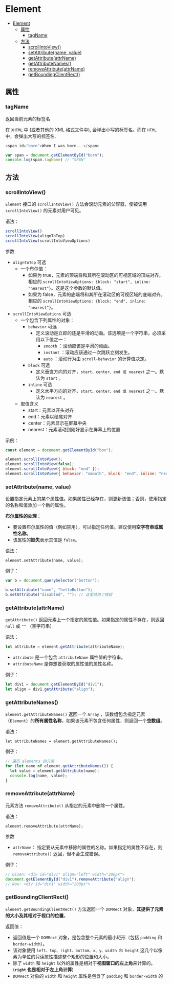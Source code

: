 # Element

- [Element](#element)
  - [属性](#属性)
    - [tagName](#tagname)
  - [方法](#方法)
    - [scrollIntoView()](#scrollintoview)
    - [setAttribute(name, value)](#setattributename-value)
    - [getAttribute(attrName)](#getattributeattrname)
    - [getAttributeNames()](#getattributenames)
    - [removeAttribute(attrName)](#removeattributeattrname)
    - [getBoundingClientRect()](#getboundingclientrect)

## 属性

### tagName

返回当前元素的标签名

在 `XHTML` 中 (或者其他的 XML 格式文件中), 会弹出小写的标签名。而在 `HTML` 中，会弹出大写的标签名.

```js
<span id="born">When I was born...</span>

var span = document.getElementById("born");
console.log(span.tagName) // "SPAN"
```

## 方法

### scrollIntoView()

`Element` 接口的 `scrollIntoView()` 方法会滚动元素的父容器，使被调用 `scrollIntoView()` 的元素对用户可见。

语法：

```js
scrollIntoView()
scrollIntoView(alignToTop)
scrollIntoView(scrollIntoViewOptions)
```

参数

- `alignToTop` 可选
  - 一个布尔值：
    - 如果为 true，元素的顶端将和其所在滚动区的可视区域的顶端对齐。相应的 `scrollIntoViewOptions: {block: "start", inline: "nearest"}`。这是这个参数的默认值。
    - 如果为 false，元素的底端将和其所在滚动区的可视区域的底端对齐。相应的 `scrollIntoViewOptions: {block: "end", inline: "nearest"}`。
- `scrollIntoViewOptions` 可选  
  - 一个包含下列属性的对象：
    - `behavior` 可选
      - 定义滚动是立即的还是平滑的动画。该选项是一个字符串，必须采用以下值之一：
        - `smooth` ：滚动应该是平滑的动画。
        - `instant` ：滚动应该通过一次跳跃立刻发生。
        - `auto` ：滚动行为由 `scroll-behavior` 的计算值决定。
    - `block` 可选
      - 定义垂直方向的对齐，`start、center、end 或 nearest` 之一。默认为 `start` 。
    - `inline` 可选
      - 定义水平方向的对齐，`start、center、end 或 nearest` 之一。默认为 `nearest` 。
  - 取值含义
    - start：元素以开头对齐
    - end：元素以结尾对齐
    - center：元素显示在屏幕中央
    - nearest：元素滚动到刚好显示在屏幕上的位置

示例：

```js
const element = document.getElementById("box");

element.scrollIntoView();
element.scrollIntoView(false);
element.scrollIntoView({ block: "end" });
element.scrollIntoView({ behavior: "smooth", block: "end", inline: "nearest" });
```

### setAttribute(name, value)

设置指定元素上的某个属性值。如果属性已经存在，则更新该值；否则，使用指定的名称和值添加一个新的属性。

**布尔属性的处理**：

- 要设置布尔属性的值（例如禁用），可以指定任何值。建议使用**空字符串或属性名称**。
- 该属性的**缺失**表示其值是 `false`。

语法：  

`element.setAttribute(name, value);`

例子：

```js
var b = document.querySelector("button");

b.setAttribute("name", "helloButton");
b.setAttribute("disabled", ""); // 这里禁用了按钮
```

### getAttribute(attrName)

`getAttribute()` 返回元素上一个指定的属性值。如果指定的属性不存在，则返回 `null` 或 `""` （空字符串）

语法：

```js
let attribute = element.getAttribute(attributeName);
```

- `attribute` 是一个包含 `attributeName` 属性值的字符串。
- `attributeName` 是你想要获取的属性值的属性名称。

例子：

```js
let div1 = document.getElementById("div1");
let align = div1.getAttribute("align");
```

### getAttributeNames()

`Element.getAttributeNames()` 返回一个 `Array` ，该数组包含指定元素（`Element`）的**所有属性名称**，如果该元素不包含任何属性，则返回一个**空数组**。

语法：

`let attributeNames = element.getAttributeNames();`

例子：

```js
// 遍历 elements 的元素
for (let name of element.getAttributeNames()) {
  let value = element.getAttribute(name);
  console.log(name, value);
}
```

### removeAttribute(attrName)

元素方法 `removeAttribute()` 从指定的元素中删除一个属性。

语法：

`element.removeAttribute(attrName);`

参数

- `attrName`： 指定要从元素中移除的属性的名称。如果指定的属性不存在，则 `removeAttribute()` 返回，但不会生成错误。

例子：

```js
// Given: <div id="div1" align="left" width="200px">
document.getElementById("div1").removeAttribute("align");
// Now: <div id="div1" width="200px">
```

### getBoundingClientRect()

`Element.getBoundingClientRect()` 方法返回一个 `DOMRect` 对象，**其提供了元素的大小及其相对于视口的位置**。

返回值：

- 返回值是一个 `DOMRect` 对象，是包含整个元素的最小矩形（包括 `padding` 和 `border-width`）。
- 该对象使用 `left、top、right、bottom、x、y、width 和 height` 这几个以像素为单位的只读属性描述整个矩形的位置和大小。
- 除了 `width` 和 `height` 以外的属性是相对于**视图窗口的左上角**来计算的。(**`right` 也是相对于左上角计算**)
- `DOMRect` 对象的 `width` 和 `height` 属性是包含了 `padding` 和 `border-width` 的
